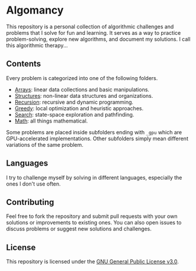 # Algomancy

This repository is a personal collection of algorithmic challenges and problems that I solve for fun and learning. It serves as a way to practice problem-solving, explore new algorithms, and document my solutions. I call this algorithmic therapy...

## Contents

Every problem is categorized into one of the following folders.

- [Arrays](./arrays/): linear data collections and basic manipulations.
- [Structures](./structures/): non-linear data structures and organizations.
- [Recursion](./recursion/): recursive and dynamic programming.
- [Greedy](./greedy/): local optimization and heuristic approaches.
- [Search](./search/): state-space exploration and pathfinding.
- [Math](./math/): all things mathematical.

Some problems are placed inside subfolders ending with `_gpu` which are GPU-accelerated implementations. Other subfolders simply mean different variations of the same problem.

## Languages

I try to challenge myself by solving in different languages, especially the ones I don't use often.

## Contributing

Feel free to fork the repository and submit pull requests with your own solutions or improvements to existing ones. You can also open issues to discuss problems or suggest new solutions and challenges.

## License

This repository is licensed under the [GNU General Public License v3.0](./LICENSE).